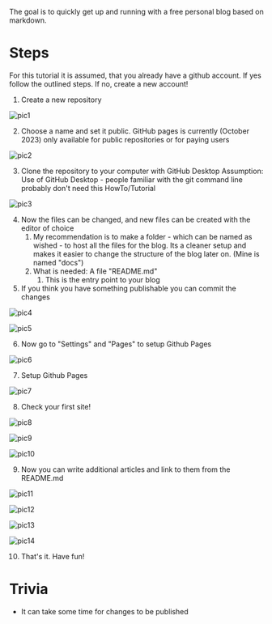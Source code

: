 The goal is to quickly get up and running with a free personal blog based on markdown.

# Steps
For this tutorial it is assumed, that you already have a github account.
If yes follow the outlined steps. If no, create a new account!

1. Create a new repository

![pic1](./attachments/Pasted_image_20231021121910.png)

2. Choose a name and set it public. GitHub pages is currently (October 2023) only available for public repositories or for paying users

![pic2](./attachments/Pasted_image_20231021123601.png)

3. Clone the repository to your computer with GitHub Desktop
Assumption: Use of GitHub Desktop - people familiar with the git command line probably don't need this HowTo/Tutorial

![pic3](./attachments/Pasted_image_20231029161053.png)

4. Now the files can be changed, and new files can be created with the editor of choice
	1. My recommendation is to make a folder - which can be named as wished - to host all the files for the blog. Its a cleaner setup and makes it easier to change the structure of the blog later on. (Mine is named "docs")
	2. What is needed: A file "README.md"
		1. This is the entry point to your blog
5. If you think you have something publishable you can commit the changes

![pic4](./attachments/Pasted_image_20231029161908.png)

![pic5](./attachments/Pasted_image_20231029161933.png)

6. Now go to "Settings" and "Pages" to setup Github Pages

![pic6](./attachments/Pasted_image_20231029162115.png)

7. Setup Github Pages

![pic7](./attachments/Pasted_image_20231029163034.png)

8. Check your first site!

![pic8](./attachments/Pasted_image_20231029163601.png)

![pic9](./attachments/Pasted_image_20231029163624.png)

![pic10](./attachments/Pasted_image_20231029163635.png)

9. Now you can write additional articles and link to them from the README.md

![pic11](./attachments/Pasted_image_20231029163830.png)

![pic12](./attachments/Pasted_image_20231029163847.png)

![pic13](./attachments/Pasted_image_20231029164152.png)

![pic14](./attachments/Pasted_image_20231029164248.png)

10. That's it. Have fun!

# Trivia
- It can take some time for changes to be published
